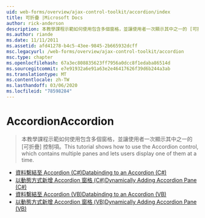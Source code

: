 ```yaml
---
uid: web-forms/overview/ajax-control-toolkit/accordion/index
title: 可折疊 |Microsoft Docs
author: rick-anderson
description: 本教學課程示範如何使用包含多個窗格，並讓使用者一次顯示其中之一的 [可折疊] 控制項。
ms.author: riande
ms.date: 11/11/2011
ms.assetid: afd41278-b4c5-43ee-9845-2b665932dcff
msc.legacyurl: /web-forms/overview/ajax-control-toolkit/accordion
msc.type: chapter
ms.openlocfilehash: 67a3ec808835623ff7956a0dcc8f1edaba86514d
ms.sourcegitcommit: e7e91932a6e91a63e2e46417626f39d6b244a3ab
ms.translationtype: MT
ms.contentlocale: zh-TW
ms.lasthandoff: 03/06/2020
ms.locfileid: "78598284"
---
```

# <a name="accordion"></a><span data-ttu-id="ede28-103">Accordion</span><span class="sxs-lookup"><span data-stu-id="ede28-103">Accordion</span></span>

> <span data-ttu-id="ede28-104">本教學課程示範如何使用包含多個窗格，並讓使用者一次顯示其中之一的 [可折疊] 控制項。</span><span class="sxs-lookup"><span data-stu-id="ede28-104">This tutorial shows how to use the Accordion control, which contains multiple panes and lets users display one of them at a time.</span></span>

- [<span data-ttu-id="ede28-105">資料繫結至 Accordion (C#)</span><span class="sxs-lookup"><span data-stu-id="ede28-105">Databinding to an Accordion (C#)</span></span>](databinding-to-an-accordion-cs.md)
- [<span data-ttu-id="ede28-106">以動態方式新增 Accordion 窗格 (C#)</span><span class="sxs-lookup"><span data-stu-id="ede28-106">Dynamically Adding Accordion Pane (C#)</span></span>](dynamically-adding-an-accordion-pane-cs.md)
- [<span data-ttu-id="ede28-107">資料繫結至 Accordion (VB)</span><span class="sxs-lookup"><span data-stu-id="ede28-107">Databinding to an Accordion (VB)</span></span>](databinding-to-an-accordion-vb.md)
- [<span data-ttu-id="ede28-108">以動態方式新增 Accordion 窗格 (VB)</span><span class="sxs-lookup"><span data-stu-id="ede28-108">Dynamically Adding Accordion Pane (VB)</span></span>](dynamically-adding-an-accordion-pane-vb.md)
